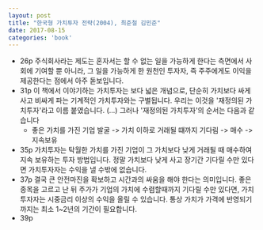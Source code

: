 ```yaml
---
layout: post
title: "한국형 가치투자 전략(2004), 최준철 김민준"
date: 2017-08-15
categories: 'book'
---
```


- 26p 주식회사라는 제도는 혼자서는 할 수 없는 일을 가능하게 한다는 측면에서 사회에 기여할 뿐 아니라, 그 일을 가능하게 한 원천인 투자자, 즉 주주에게도 이익을 제공한다는 점에서 아주 돋보입니다.
- 31p 이 책에서 이야기하는 가치투자는 보다 넓은 개념으로, 단순히 가치보다 싸게 사고 비싸게 파는 기계적인 가치투자와는 구별됩니다. 우리는 이것을 '재정의된 가치투자'라고 이름 붙였습니다. (...) 그러나 '재정의된 가치투자'의 순서는 다음과 같습니다
    - 좋은 가치를 가진 기업 발굴 -> 가치 이하로 거래될 떄까지 기다림 -> 매수 -> 지속보유
- 35p 가치투자는 탁월한 가치를 가진 기업이 그 가치보다 낮게 거래될 때 매수하여 지속 보유하는 투자 방법입니다. 정말 가치보다 낮게 사고 장기간 기다릴 수만 있다면 가치투자자는 수익을 낼 수밖에 없습니다.
- 37p 결국 큰 안전마진을 확보하고 시간과의 싸움을 해야 한다는 의미입니다. 좋은 종목을 고르고 난 뒤 주가가 기업의 가치에 수렴할때까지 기다릴 수만 있다면, 가치투자자는 시중금리 이상의 수익을 올릴 수 있습니다. 통상 가치가 가격에 반영되기까지는 최소 1~2년의 기간이 필요합니다.
- 39p 
